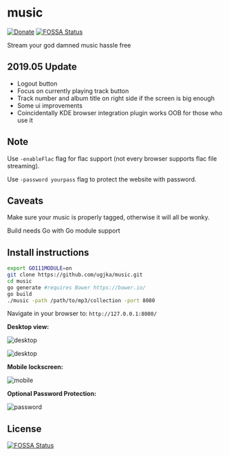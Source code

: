 # music

[![Donate](https://dl.ugjka.net/Donate-PayPal-green.svg)](https://www.paypal.me/ugjka)
[![FOSSA Status](https://app.fossa.io/api/projects/git%2Bgithub.com%2Fugjka%2Fmusic.svg?type=shield)](https://app.fossa.io/projects/git%2Bgithub.com%2Fugjka%2Fmusic?ref=badge_shield)

Stream your god damned music hassle free

## 2019.05 Update

* Logout button
* Focus on currently playing track button
* Track number and album title on right side if the screen is big enough
* Some ui improvements
* Coincidentally KDE browser integration plugin works OOB for those who use it

## Note

Use `-enableFlac` flag for flac support (not every browser supports flac file streaming).

Use `-password yourpass` flag to protect the website with password.

## Caveats

Make sure your music is properly tagged, otherwise it will all be wonky.

Build needs Go with Go module support

## Install instructions

```bash
export GO111MODULE=on
git clone https://github.com/ugjka/music.git
cd music
go generate #requires Bower https://bower.io/
go build
./music -path /path/to/mp3/collection -port 8080
```

Navigate in your browser to: `http://127.0.0.1:8080/`

**Desktop view:**

![desktop](https://i.imgur.com/t3iFQPt.png)

![desktop](https://i.imgur.com/Htb8FNt.png)

**Mobile lockscreen:**

![mobile](https://img.ugjka.net/XPdyMKUk.png)

**Optional Password Protection:**

![password](https://i.imgur.com/Eh521tF.png)

## License

[![FOSSA Status](https://app.fossa.io/api/projects/git%2Bgithub.com%2Fugjka%2Fmusic.svg?type=large)](https://app.fossa.io/projects/git%2Bgithub.com%2Fugjka%2Fmusic?ref=badge_large)
